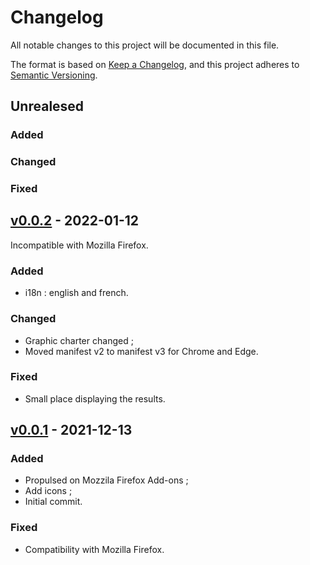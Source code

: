 # Changelog
All notable changes to this project will be documented in this file.

The format is based on [Keep a Changelog](https://keepachangelog.com/en/1.0.0/), and this project adheres to [Semantic Versioning](https://semver.org/spec/v2.0.0.html).

## Unrealesed
### Added

### Changed

### Fixed

## [v0.0.2] - 2022-01-12
Incompatible with Mozilla Firefox.
### Added
- i18n : english and french.

### Changed
- Graphic charter changed ;
- Moved manifest v2 to manifest v3 for Chrome and Edge.

### Fixed
- Small place displaying the results.

## [v0.0.1] - 2021-12-13
### Added
- Propulsed on Mozzila Firefox Add-ons ;
- Add icons ;
- Initial commit.

### Fixed
- Compatibility with Mozilla Firefox.

[v0.0.2]: https://github.com/Florian-COLLIN/ifsd_chrome_edge/releases/tag/v0.0.2
[v0.0.1]: https://github.com/Florian-COLLIN/ifsd_chrome_edge/releases/tag/v0.0.1
